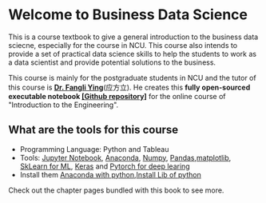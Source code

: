 # Welcome to Business Data Science

This is a course textbook to give a general introduction to the business data sciecne, especially for the course in NCU. This course also intends to provide a set of practical data science skills to help the students to work as a data scientist and provide potential solutions to the business.

This course is mainly for the postgraduate students in NCU and the tutor of this course is **[Dr. Fangli Ying](https://fangli-ying.github.io/)**(应方立). He creates this **fully open-sourced executable notebook [[Github repository]](https://github.com/Fangli-Ying/Introduction2Engineering)** for the online course of "Introduction to the Engineering".

## What are the tools for this course

- Programming Language: Python and Tableau
- Tools: [Jupyter Notebook](https://jupyter.org/), [Anaconda](https://www.anaconda.com/), [Numpy](https://numpy.org/), [Pandas](https://pandas.pydata.org/),[matplotlib](https://matplotlib.org/), [SkLearn for ML](https://scikit-learn.org/stable/), [Keras](https://keras.io/) and [Pytorch for deep learing](https://pytorch.org/)
- Install them [Anaconda with python](https://www.youtube.com/watch?v=EI_xyppkWCA),[Install Lib of python](https://www.youtube.com/watch?v=EI_xyppkWCA)




Check out the chapter pages bundled with this  book to see more.

```{tableofcontents}
```
